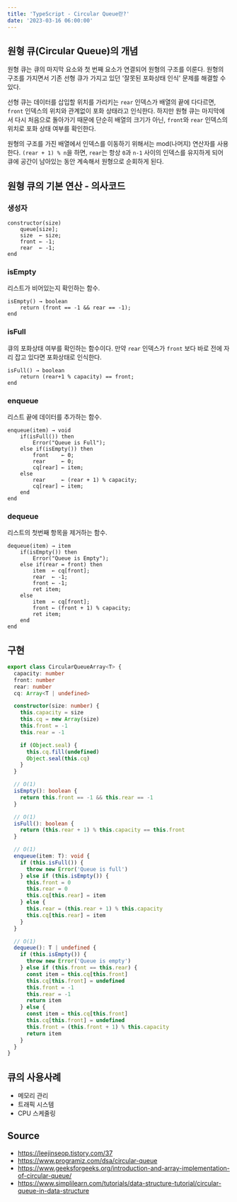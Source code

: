 ```yaml
---
title: 'TypeScript - Circular Queue란?'
date: '2023-03-16 06:00:00'
---
```


## 원형 큐(Circular Queue)의 개념

원형 큐는 큐의 마지막 요소와 첫 번째 요소가 연결되어 원형의 구조를 이룬다. 원형의 구조를 가지면서 기존 선형 큐가 가지고 있던 '잘못된 포화상태 인식' 문제를 해결할 수 있다.

선형 큐는 데이터를 삽입할 위치를 가리키는 `rear` 인덱스가 배열의 끝에 다다르면, `front` 인덱스의 위치와 관계없이 포화 상태라고 인식한다. 하지만 원형 큐는 마지막에서 다시 처음으로 돌아가기 때문에 단순히 배열의 크기가 아닌, `front`와 `rear` 인덱스의 위치로 포화 상태 여부를 확인한다.

원형의 구조를 가진 배열에서 인덱스를 이동하기 위해서는 mod(나머지) 연산자를 사용한다. `(rear + 1) % n`을 하면, `rear`는 항상 `0`과 `n-1` 사이의 인덱스를 유지하게 되어 큐에 공간이 남아있는 동안 계속해서 원형으로 순회하게 된다.

## 원형 큐의 기본 연산 - 의사코드

### **생성자**

```text
constructor(size)
    queue[size];
    size  ← size;
    front ← -1;
    rear  ← -1;
end
```

### **isEmpty**

리스트가 비어있는지 확인하는 함수.

```text
isEmpty() → boolean
    return (front == -1 && rear == -1);
end
```

### **isFull**

큐의 포화상태 여부를 확인하는 함수이다. 만약 `rear` 인덱스가 `front` 보다 바로 전에 자리 잡고 있다면 포화상태로 인식한다.

```text
isFull() → boolean
    return (rear+1 % capacity) == front;
end
```

### **enqueue**

리스트 끝에 데이터를 추가하는 함수.

```text
enqueue(item) → void
    if(isFull()) then
        Error("Queue is Full");
    else if(isEmpty()) then
        front    ← 0;
        rear     ← 0;
        cq[rear] ← item;
    else
        rear     ← (rear + 1) % capacity;
        cq[rear] ← item;
    end
end
```

### **dequeue**

리스트의 첫번째 항목을 제거하는 함수.

```text
dequeue(item) → item
    if(isEmpty()) then
        Error("Queue is Empty");
    else if(rear = front) then
        item  ← cq[front];
        rear  ← -1;
        front ← -1;
        ret item;
    else
        item  ← cq[front];
        front ← (front + 1) % capacity;
        ret item;
    end
end
```

## 구현

```ts
export class CircularQueueArray<T> {
  capacity: number
  front: number
  rear: number
  cq: Array<T | undefined>

  constructor(size: number) {
    this.capacity = size
    this.cq = new Array(size)
    this.front = -1
    this.rear = -1

    if (Object.seal) {
      this.cq.fill(undefined)
      Object.seal(this.cq)
    }
  }

  // O(1)
  isEmpty(): boolean {
    return this.front == -1 && this.rear == -1
  }

  // O(1)
  isFull(): boolean {
    return (this.rear + 1) % this.capacity == this.front
  }

  // O(1)
  enqueue(item: T): void {
    if (this.isFull()) {
      throw new Error('Queue is full')
    } else if (this.isEmpty()) {
      this.front = 0
      this.rear = 0
      this.cq[this.rear] = item
    } else {
      this.rear = (this.rear + 1) % this.capacity
      this.cq[this.rear] = item
    }
  }

  // O(1)
  dequeue(): T | undefined {
    if (this.isEmpty()) {
      throw new Error('Queue is empty')
    } else if (this.front == this.rear) {
      const item = this.cq[this.front]
      this.cq[this.front] = undefined
      this.front = -1
      this.rear = -1
      return item
    } else {
      const item = this.cq[this.front]
      this.cq[this.front] = undefined
      this.front = (this.front + 1) % this.capacity
      return item
    }
  }
}
```

## 큐의 사용사례

- 메모리 관리
- 트래픽 시스템
- CPU 스케줄링

## Source

- <https://leejinseop.tistory.com/37>
- <https://www.programiz.com/dsa/circular-queue>
- <https://www.geeksforgeeks.org/introduction-and-array-implementation-of-circular-queue/>
- <https://www.simplilearn.com/tutorials/data-structure-tutorial/circular-queue-in-data-structure>
